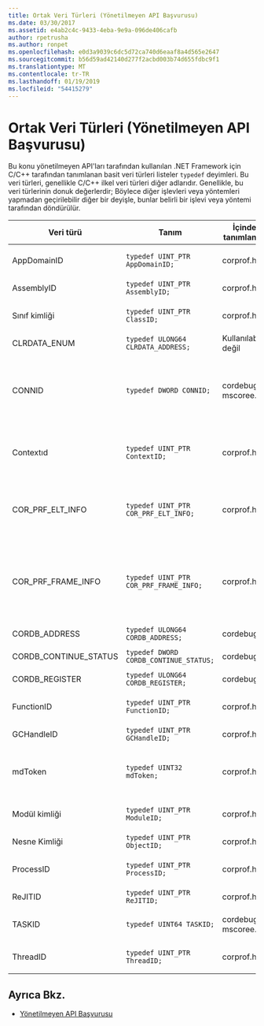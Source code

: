 ```yaml
---
title: Ortak Veri Türleri (Yönetilmeyen API Başvurusu)
ms.date: 03/30/2017
ms.assetid: e4ab2c4c-9433-4eba-9e9a-096de406cafb
author: rpetrusha
ms.author: ronpet
ms.openlocfilehash: e0d3a9039c6dc5d72ca740d6eaaf8a4d565e2647
ms.sourcegitcommit: b56d59ad42140d277f2acbd003b74d655fdbc9f1
ms.translationtype: MT
ms.contentlocale: tr-TR
ms.lasthandoff: 01/19/2019
ms.locfileid: "54415279"
---
```

# <a name="common-data-types-unmanaged-api-reference"></a>Ortak Veri Türleri (Yönetilmeyen API Başvurusu)
Bu konu yönetilmeyen API'ları tarafından kullanılan .NET Framework için C/C++ tarafından tanımlanan basit veri türleri listeler `typedef` deyimleri. Bu veri türleri, genellikle C/C++ ilkel veri türleri diğer adlarıdır. Genellikle, bu veri türlerinin donuk değerlerdir; Böylece diğer işlevleri veya yöntemleri yapmadan geçirilebilir diğer bir deyişle, bunlar belirli bir işlevi veya yöntemi tarafından döndürülür.  
  
|Veri türü|Tanım|İçinde tanımlanan|Açıklama|  
|---------------|----------------|----------------|-----------------|  
|AppDomainID|`typedef UINT_PTR AppDomainID;`|corprof.h|Uygulama etki alanı tanımlayıcısı.|  
|AssemblyID|`typedef UINT_PTR AssemblyID;`|corprof.h|Bir derlemenin tanımlayıcı.|  
|Sınıf kimliği|`typedef UINT_PTR ClassID;`|corprof.h|Yönetilen bir sınıf tanımlayıcısı.|
|CLRDATA_ENUM|`typedef ULONG64 CLRDATA_ADDRESS;`|Kullanılabilir değil|Bir 64-bit bellek adresi.|
|CONNID|`typedef DWORD CONNID;`|cordebug.h, mscoree.h|Microsoft SQL Server örneğine bağlı bir iş parçacığı için bağlantı kimliği.|  
|Contextıd|`typedef UINT_PTR ContextID;`|corprof.h|Belirli bir yönetilen iş parçacığı ile ilişkili Bağlam tanıtıcısı.|  
|COR_PRF_ELT_INFO|`typedef UINT_PTR COR_PRF_ELT_INFO;`|corprof.h|Belirli bir yığın çerçevesini ilgili bilgileri temsil eder bir donuk tanıtıcısı.|  
|COR_PRF_FRAME_INFO|`typedef UINT_PTR COR_PRF_FRAME_INFO;`|corprof.h|Bir opak, işaret ettiği bir yığın çerçevesine işleyin. Başarılı geri sırasında geçerli değil.|  
|CORDB_ADDRESS|`typedef ULONG64 CORDB_ADDRESS;`|cordebug.h|Bir bellek adresi.|  
|CORDB_CONTINUE_STATUS|`typedef DWORD CORDB_CONTINUE_STATUS;`|cordebug.h|Devamlılık durumu.|  
|CORDB_REGISTER|`typedef ULONG64 CORDB_REGISTER;`|cordebug.h|Bir CPU kayıt değeri.|
|FunctionID|`typedef UINT_PTR FunctionID;`|corprof.h|Bir işlev veya yöntem tanımlayıcısı.|  
|GCHandleID|`typedef UINT_PTR GCHandleID;`|corprof.h|Bir çöp toplama işleci.|  
|mdToken|`typedef UINT32 mdToken;`|corprof.h|Meta veri belirteci (meta veri tablosunda bir satıra).|  
|Modül kimliği|`typedef UINT_PTR ModuleID;`|corprof.h|Bir derleme modülü tanımlayıcısı.|  
|Nesne Kimliği|`typedef UINT_PTR ObjectID;`|corprof.h|Bir nesne tanımlayıcısı.|  
|ProcessID|`typedef UINT_PTR ProcessID;`|corprof.h|Yönetilen bir işlem tanımlayıcısı.|  
|ReJITID|`typedef UINT_PTR ReJITID;`|corprof.h|Jıtted işlevi tanımlayıcısı.|  
|TASKID|`typedef UINT64 TASKID;`|cordebug.h, mscoree.h|Tanımlayıcısını bir [Iclrtask](../../../docs/framework/unmanaged-api/hosting/iclrtask-interface.md) örneği.|  
|ThreadID|`typedef UINT_PTR ThreadID;`|corprof.h|Yönetilen iş parçacığı tanıtıcısı.|  
  
## <a name="see-also"></a>Ayrıca Bkz.  
- [Yönetilmeyen API Başvurusu](../../../docs/framework/unmanaged-api/index.md)
